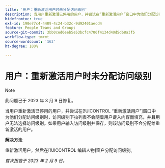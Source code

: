 ```yaml
---
title: '用户：重新激活用户时未分配访问级别'
description: 当用户重新激活已停用的用户，并尝试在“重新激活用户”窗口中为他们分配访问级别时，访问级别下拉列表不会随着用户键入内容而填充，并且用户无法选择访问级别。如果用户输入访问级别并保存，则该访问级别不会分配给重新激活的用户。
hidefromtoc: true
exl-id: 190e77c4-4409-4c24-b32c-9d92401aecd4
feature: People Teams and Groups
source-git-commit: 3bb0ced6eeb5e53bcfc4706f4134d40d5d68a3f5
workflow-type: tm+mt
source-wordcount: '163'
ht-degree: 100%

---
```


# 用户：重新激活用户时未分配访问级别

>[!NOTE]
>
>此问题已于 2023 年 3 月 9 日修复。

当用户重新激活已停用的用户，并尝试在[!UICONTROL “重新激活用户”]窗口中为他们分配访问级别时，访问级别下拉列表不会随着用户键入内容而填充，并且用户无法选择访问级别。如果用户输入访问级别并保存，则该访问级别不会分配给重新激活的用户。

**解决方法**

重新激活用户，然后在[!UICONTROL 编辑人物]窗户分配访问级别。

_首次报告于 2023 年 2 月 9 日。_
